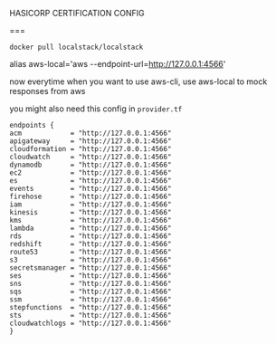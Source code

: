 HASICORP CERTIFICATION CONFIG   

===

```
docker pull localstack/localstack
```

alias aws-local='aws --endpoint-url=http://127.0.0.1:4566'

now everytime when you want to use aws-cli, use aws-local to mock responses from aws 

you might also need this config in `provider.tf`

```
endpoints {
acm            = "http://127.0.0.1:4566"
apigateway     = "http://127.0.0.1:4566"
cloudformation = "http://127.0.0.1:4566"
cloudwatch     = "http://127.0.0.1:4566"
dynamodb       = "http://127.0.0.1:4566"
ec2            = "http://127.0.0.1:4566"
es             = "http://127.0.0.1:4566"
events         = "http://127.0.0.1:4566"
firehose       = "http://127.0.0.1:4566"
iam            = "http://127.0.0.1:4566"
kinesis        = "http://127.0.0.1:4566"
kms            = "http://127.0.0.1:4566"
lambda         = "http://127.0.0.1:4566"
rds            = "http://127.0.0.1:4566"
redshift       = "http://127.0.0.1:4566"
route53        = "http://127.0.0.1:4566"
s3             = "http://127.0.0.1:4566"
secretsmanager = "http://127.0.0.1:4566"
ses            = "http://127.0.0.1:4566"
sns            = "http://127.0.0.1:4566"
sqs            = "http://127.0.0.1:4566"
ssm            = "http://127.0.0.1:4566"
stepfunctions  = "http://127.0.0.1:4566"
sts            = "http://127.0.0.1:4566"
cloudwatchlogs = "http://127.0.0.1:4566"
}
```
